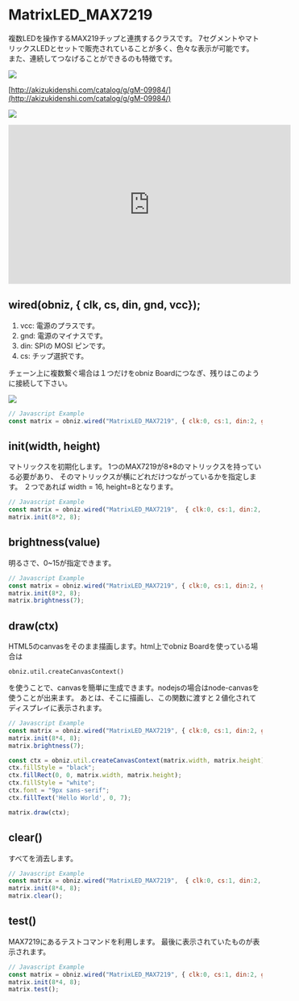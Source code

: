 # MatrixLED_MAX7219
複数LEDを操作するMAX219チップと連携するクラスです。
7セグメントやマトリックスLEDとセットで販売されていることが多く、色々な表示が可能です。
また、連続してつなげることができるのも特徴です。

![](./image.jpg)

[http://akizukidenshi.com/catalog/g/gM-09984/](http://akizukidenshi.com/catalog/g/gM-09984/)

![](./max7219.jpg)


<iframe width="560" height="315" src="https://www.youtube.com/embed/5teMmFK1_FY" frameborder="0" allow="autoplay; encrypted-media" allowfullscreen></iframe>

## wired(obniz,  { clk, cs, din, gnd, vcc});

1. vcc: 電源のプラスです。
2. gnd: 電源のマイナスです。
3. din: SPIの MOSI ピンです。
4. cs: チップ選択です。
 
チェーン上に複数繋ぐ場合は１つだけをobniz Boardにつなぎ、残りはこのように接続して下さい。

![](./wired.png)

```Javascript
// Javascript Example
const matrix = obniz.wired("MatrixLED_MAX7219", { clk:0, cs:1, din:2, gnd:3, vcc:4});
```

## init(width, height)

マトリックスを初期化します。
1つのMAX7219が8*8のマトリックスを持っている必要があり、
そのマトリックスが横にどれだけつながっているかを指定します。
２つであれば width = 16, height=8となります。

```Javascript
// Javascript Example
const matrix = obniz.wired("MatrixLED_MAX7219",  { clk:0, cs:1, din:2, gnd:3, vcc:4});
matrix.init(8*2, 8);
```

## brightness(value)
明るさで、0~15が指定できます。

```Javascript
// Javascript Example
const matrix = obniz.wired("MatrixLED_MAX7219", { clk:0, cs:1, din:2, gnd:3, vcc:4});
matrix.init(8*2, 8);
matrix.brightness(7);
```

## draw(ctx)
HTML5のcanvasをそのまま描画します。html上でobniz Boardを使っている場合は

`obniz.util.createCanvasContext()`

を使うことで、canvasを簡単に生成できます。nodejsの場合はnode-canvasを使うことが出来ます。
あとは、そこに描画し、この関数に渡すと２値化されてディスプレイに表示されます。

```Javascript
// Javascript Example
const matrix = obniz.wired("MatrixLED_MAX7219", { clk:0, cs:1, din:2, gnd:3, vcc:4});
matrix.init(8*4, 8);
matrix.brightness(7);

const ctx = obniz.util.createCanvasContext(matrix.width, matrix.height);
ctx.fillStyle = "black";
ctx.fillRect(0, 0, matrix.width, matrix.height);
ctx.fillStyle = "white";
ctx.font = "9px sans-serif";
ctx.fillText('Hello World', 0, 7);

matrix.draw(ctx);
```

## clear()
すべてを消去します。

```Javascript
// Javascript Example
const matrix = obniz.wired("MatrixLED_MAX7219",  { clk:0, cs:1, din:2, gnd:3, vcc:4});
matrix.init(8*4, 8);
matrix.clear();
```

## test()
MAX7219にあるテストコマンドを利用します。
最後に表示されていたものが表示されます。

```Javascript
// Javascript Example
const matrix = obniz.wired("MatrixLED_MAX7219", { clk:0, cs:1, din:2, gnd:3, vcc:4});
matrix.init(8*4, 8);
matrix.test();
```